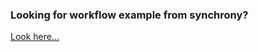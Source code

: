 ### Looking for workflow example from synchrony?
[Look here...](https://github.com/lizzieinvancouver/bayesianflowsexample)
